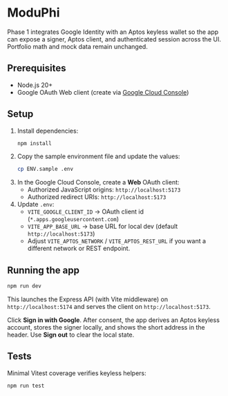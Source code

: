# ModuPhi

Phase 1 integrates Google Identity with an Aptos keyless wallet so the app can expose a signer, Aptos client, and authenticated session across the UI. Portfolio math and mock data remain unchanged.

## Prerequisites

- Node.js 20+
- Google OAuth Web client (create via [Google Cloud Console](https://console.cloud.google.com/apis/credentials))

## Setup

1. Install dependencies:
   ```bash
   npm install
   ```
2. Copy the sample environment file and update the values:
   ```bash
   cp ENV.sample .env
   ```
3. In the Google Cloud Console, create a **Web** OAuth client:
   - Authorized JavaScript origins: `http://localhost:5173`
   - Authorized redirect URIs: `http://localhost:5173`
4. Update `.env`:
   - `VITE_GOOGLE_CLIENT_ID` → OAuth client id (`*.apps.googleusercontent.com`)
   - `VITE_APP_BASE_URL` → base URL for local dev (default `http://localhost:5173`)
   - Adjust `VITE_APTOS_NETWORK` / `VITE_APTOS_REST_URL` if you want a different network or REST endpoint.

## Running the app

```bash
npm run dev
```

This launches the Express API (with Vite middleware) on `http://localhost:5174` and serves the client on `http://localhost:5173`.

Click **Sign in with Google**. After consent, the app derives an Aptos keyless account, stores the signer locally, and shows the short address in the header. Use **Sign out** to clear the local state.

## Tests

Minimal Vitest coverage verifies keyless helpers:

```bash
npm run test
```
